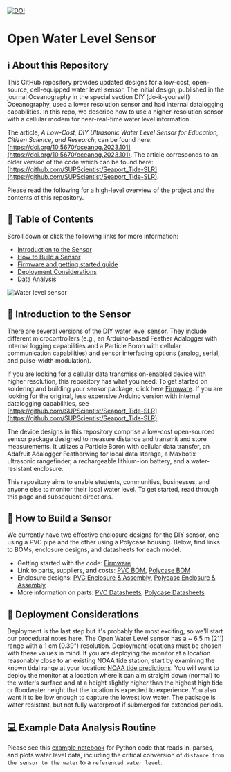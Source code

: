 [![DOI](https://zenodo.org/badge/243609204.svg)](https://zenodo.org/badge/latestdoi/243609204)

# Open Water Level Sensor
## ℹ️ About this Repository
This GitHub repository provides updated designs for a low-cost, open-source, cell-equipped water level sensor. The initial design, published in the journal Oceanography in the special section DIY (do-it-yourself) Oceanography, used a lower resolution sensor and had internal datalogging capabilities. In this repo, we describe how to use a higher-resolution sensor with a cellular modem for near-real-time water level information. 

The article, *A Low-Cost, DIY Ultrasonic Water Level Sensor for Education, Citizen Science, and Research*, can be found here: [https://doi.org/10.5670/oceanog.2023.101](https://doi.org/10.5670/oceanog.2023.101). The article corresponds to an older version of the code which can be found here: [https://github.com/SUPScientist/Seaport_Tide-SLR](https://github.com/SUPScientist/Seaport_Tide-SLR).

Please read the following for a high-level overview of the project and the contents of this repository.

## 🔮 Table of Contents 
Scroll down or click the following links for more information: 
- [Introduction to the Sensor](#-introduction-to-the-sensor)
- [How to Build a Sensor](#-how-to-build-a-sensor)
- [Firmware and getting started guide](Firmware)
- [Deployment Considerations](#-Deployment-considerations)
- [Data Analysis](#-example-data-analysis-routine)

![Water level sensor](Photos/SMCKERR_WL_WL01.jpeg)

## 🔌 Introduction to the Sensor
There are several versions of the DIY water level sensor. They include different microcontrollers (e.g., an Arduino-based Feather Adalogger with internal logging capabilities and a Particle Boron with cellular communication capabilities) and sensor interfacing options (analog, serial, and pulse-width modulation). 

If you are looking for a cellular data transmission-enabled device with higher resolution, this repository has what you need. To get started on soldering and building your sensor package, click here [Firmware](Firmware). If you are looking for the original, less expensive Arduino version with internal datalogging capabilities, see [https://github.com/SUPScientist/Seaport_Tide-SLR](https://github.com/SUPScientist/Seaport_Tide-SLR).

The device designs in this repository comprise a low-cost open-sourced sensor package designed to measure distance and transmit and store measurements.  It utilizes a Particle Boron with cellular data transfer, an Adafruit Adalogger Featherwing for local data storage, a Maxbotix ultrasonic rangefinder, a rechargeable lithium-ion battery, and a water-resistant enclosure. 

This repository aims to enable students, communities, businesses, and anyone else to monitor their local water level. To get started, read through this page and subsequent directions. 

## 🔨 How to Build a Sensor
We currently have two effective enclosure designs for the DIY sensor, one using a PVC pipe and the other using a Polycase housing. Below, find links to BOMs, enclosure designs, and datasheets for each model.
- Getting started with the code: [Firmware](Firmware) 
- Link to parts, suppliers, and costs: [PVC BOM](Fabrication/PVC-Enclosure/BOM/), [Polycase BOM](Fabrication/Polycase-Enclosure/BOM/)
- Enclosure designs: [PVC Enclosure & Assembly](Fabrication/PVC-Enclosure/Enclosure-and-Assembly/), [Polycase Enclosure & Assembly](Fabrication/Polycase-Enclosure/Enclosure-and-Assembly/)
- More information on parts: [PVC Datasheets](Fabrication/PVC-Enclosure/Datasheets/), [Polycase Datasheets](Fabrication/Polycase-Enclosure/Datasheets/)

## 🌊 Deployment Considerations
Deployment is the last step but it's probably the most exciting, so we'll start our procedural notes here. The Open Water Level sensor has a ~ 6.5 m (21') range with a 1 cm (0.39") resolution. Deployment locations must be chosen with these values in mind. If you are deploying the monitor at a location reasonably close to an existing NOAA tide station, start by examining the known tidal range at your location: [NOAA tide predictions](https://tidesandcurrents.noaa.gov/tide_predictions.html). You will want to deploy the monitor at a location where it can aim straight down (normal) to the water's surface and at a height slightly higher than the highest high tide or floodwater height that the location is expected to experience. You also want it to be low enough to capture the lowest low water. The package is water resistant, but not fully waterproof if submerged for extended periods.

## 💻 Example Data Analysis Routine
Please see this [example notebook](Data%20Analysis/open_water_level_analysis.ipynb) for Python code that reads in, parses, and plots water level data, including the critical conversion of `distance from the sensor to the water` to a `referenced water level`.
